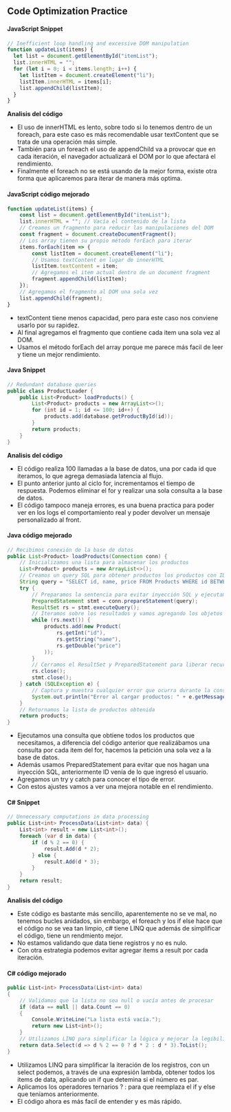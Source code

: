 ## Code Optimization Practice

#### JavaScript Snippet
``` javascript
// Inefficient loop handling and excessive DOM manipulation
function updateList(items) {
  let list = document.getElementById("itemList");
  list.innerHTML = "";
  for (let i = 0; i < items.length; i++) {
    let listItem = document.createElement("li");
    listItem.innerHTML = items[i];
    list.appendChild(listItem);
  }
}
```

**Analisis del código**
* El uso de innerHTML es lento, sobre todo si lo tenemos dentro de un foreach, para este caso es más recomendable usar textContent que se trata de una operación más simple.
* También para un foreach el uso de appendChild va a provocar que en cada iteración, el navegador actualizará el DOM por lo que afectará el rendimiento.
* Finalmente el foreach no se está usando de la mejor forma, existe otra forma que aplicaremos para iterar de manera más optima.

#### JavaScript código mejorado
``` javascript
function updateList(items) {
    const list = document.getElementById("itemList");
    list.innerHTML = ""; // Vacía el contenido de la lista
    // Creamos un fragmento para reducir las manipulaciones del DOM
    const fragment = document.createDocumentFragment();
    // Los array tienen su propio método forEach para iterar
    items.forEach(item => {
        const listItem = document.createElement("li");
        // Usamos textContent en lugar de innerHTML
        listItem.textContent = item;
        // Agregamos el item actual dentro de un document fragment
        fragment.appendChild(listItem);
    });
    // Agregamos el fragmento al DOM una sola vez
    list.appendChild(fragment);
}
```
* textContent tiene menos capacidad, pero para este caso nos conviene usarlo por su rapidez. 
* Al final agregamos el fragmento que contiene cada item una sola vez al DOM.
* Usamos el método forEach del array porque me parece más facil de leer y tiene un mejor rendimiento.

#### Java Snippet
``` java
// Redundant database queries
public class ProductLoader {
    public List<Product> loadProducts() {
        List<Product> products = new ArrayList<>();
        for (int id = 1; id <= 100; id++) {
            products.add(database.getProductById(id));
        }
        return products;
    }
}
```

**Analisis del código**
* El código realiza 100 llamadas a la base de datos, una por cada id que iteramos, lo que agrega demasiada latencia al flujo.
* El punto anterior junto al ciclo for, incrementamos el tiempo de respuesta. Podemos eliminar el for y realizar una sola consulta a la base de datos.
* El código tampoco maneja errores, es una buena practica para poder ver en los logs el comportamiento real y poder devolver un mensaje personalizado al front.

#### Java código mejorado
``` java
// Recibimos conexión de la base de datos
public List<Product> loadProducts(Connection conn) {
    // Inicializamos una lista para almacenar los productos
    List<Product> products = new ArrayList<>();
    // Creamos un query SQL para obtener productos los productos con ID de 1 a 100
    String query = "SELECT id, name, price FROM Products WHERE id BETWEEN 1 AND 100";
    try {
        // Preparamos la sentencia para evitar inyección SQL y ejecutamos la consulta
        PreparedStatement stmt = conn.prepareStatement(query);
        ResultSet rs = stmt.executeQuery();
        // Iteramos sobre los resultados y vamos agregando los objetos dentro de products
        while (rs.next()) {
            products.add(new Product(
                rs.getInt("id"),
                rs.getString("name"),
                rs.getDouble("price")
            ));
        }
        // Cerramos el ResultSet y PreparedStatement para liberar recursos
        rs.close();
        stmt.close();
    } catch (SQLException e) {
        // Captura y muestra cualquier error que ocurra durante la consulta
        System.out.println("Error al cargar productos: " + e.getMessage());
    }
    // Retornamos la lista de productos obtenida
    return products;
}
```

* Ejecutamos una consulta que obtiene todos los productos que necesitamos, a diferencia del código anterior que realizábamos una consulta por cada item del for, hacemos la petición una sola vez a la base de datos.
* Además usamos PreparedStatement para evitar que nos hagan una inyección SQL, anteriormente ID venía de lo que ingresó el usuario.
* Agregamos un try y catch para conocer el tipo de error.
* Con estos ajustes vamos a ver una mejora notable en el rendimiento.

#### C# Snippet

``` csharp
// Unnecessary computations in data processing
public List<int> ProcessData(List<int> data) {
    List<int> result = new List<int>();
    foreach (var d in data) {
        if (d % 2 == 0) {
            result.Add(d * 2);
        } else {
            result.Add(d * 3);
        }
    }
    return result;
}
```

**Analisis del código**
* Este código es bastante más sencillo, aparentemente no se ve mal, no tenemos bucles anidados, sin embargo, el foreach y los if else hace que el código no se vea tan limpio, c# tiene LINQ que además de simplificar el código, tiene un rendmiento mejor.
* No estamos validando que data tiene registros y no es nulo.
* Con otra estrategia podemos evitar agregar items a result por cada iteración.

#### C# código mejorado

``` csharp
public List<int> ProcessData(List<int> data)
{
    // Validamos que la lista no sea null o vacía antes de procesar
    if (data == null || data.Count == 0)
    {
        Console.WriteLine("La lista está vacía.");
        return new List<int>();
    }
    // Utilizamos LINQ para simplificar la lógica y mejorar la legibilidad
    return data.Select(d => d % 2 == 0 ? d * 2 : d * 3).ToList();
}

```

* Utilizamos LINQ para simplificar la iteración de los registros, con un select podemos, a través de una expresión lambda, obtener todos los items de data, aplicando un if que detemina si el número es par.
* Aplicamos los operadores ternarios ? : para que reemplaza el if y else que teníamos anteriormente.
* El código ahora es más facil de entender y es más rápido.